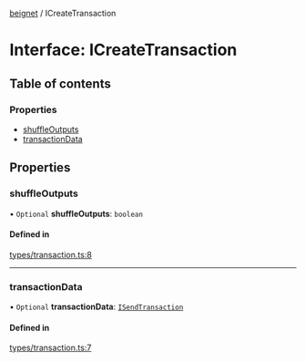 [beignet](../README.md) / ICreateTransaction

# Interface: ICreateTransaction

## Table of contents

### Properties

- [shuffleOutputs](ICreateTransaction.md#shuffleoutputs)
- [transactionData](ICreateTransaction.md#transactiondata)

## Properties

### shuffleOutputs

• `Optional` **shuffleOutputs**: `boolean`

#### Defined in

[types/transaction.ts:8](https://github.com/synonymdev/beignet/blob/583604f/src/types/transaction.ts#L8)

___

### transactionData

• `Optional` **transactionData**: [`ISendTransaction`](ISendTransaction.md)

#### Defined in

[types/transaction.ts:7](https://github.com/synonymdev/beignet/blob/583604f/src/types/transaction.ts#L7)

